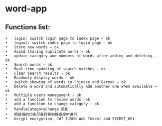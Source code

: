 # word-app

## Functions list:

	•	login: switch login page to index page – ok
	•	logout: switch index page to login page – ok
	•	Store new words – ok
	•	Avoid storing duplicate words – ok
	•	update category and numbers of words after adding and deleting – ok
	•	Search words – ok
	•	Real-time updating of search matches - ok
	•	Clear search results - ok
	•	Randomly display words – ok
	•	switch showing of words in Chinese and German – ok
	•	Delete a word and automatically add another one when available – ok
	•	Multiple users management - ok
	•	add a function to review words -ok
	•	add a function to change category - ok
	•	handleCategoryChange 简化
	•	把前端的功能尽量转移到数据库中进行
	•	bcrypt encryption, JWT (JSON Web Token) and SECRET_KEY 

 